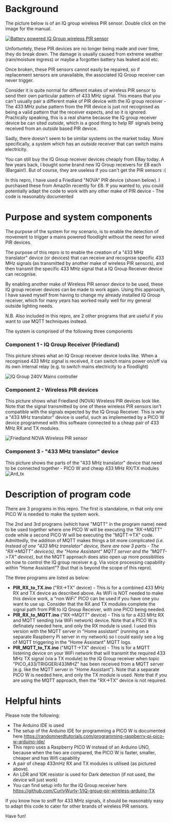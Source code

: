 # Background

The picture below is of an IQ group wireless PIR sensor. Double click on the image for the manual.

<a href="images/PIR_documentation.pdf">
   <img src="images/PIR.jpg" alt="Battery powered IQ Group wireless PIR sensor" - DOUBLE CLICK FOR MANUAL />
</a>

Unfortuntely, these PIR devices are no longer being made and over time, they do break down. The damage is usually caused from extreme weather (rain/moisture ingress) or maybe a forgotten battery has leaked acid etc. 

Once broken, these PIR sensors cannot easily be repaired, so if replacement sensors are unavailable, the associated IQ Group receiver can never trigger. 

Consider it is quite normal for different makes of wireless PIR sensor to send their own particular pattern of 433 MHz signal. This means that you can't usually pair a different make of PIR device with the IG group receiver - The 433 MHz pulse pattern from the PIR device is just not recognised as being a valid pattern that the receiver expects, and so it is ignored. Practically speaking, this is a real shame because the IQ group receiver device be can sited _outside_, which is a good thing to help RF signals being received from an _outside_ based PIR device. 

Sadly, there doesn't seem to be similar systems on the market today. More specifically, a system which has an _outside_ receiver that can switch mains electricity. 

You can still buy the IQ Group receiver devices cheaply from E8ay today. A few years back, I bought some brand new IQ Group receivers for £8 each (Bargain!). But of course, they are useless if you can't get the PIR sensors :(

In this repro, I have used a Friedland "NOVA" PIR device (shown below). I purchased these from Amaz0n recently for £8. If you wanted to, you could potentially adapt the code to work with any other make of PIR device - The code is reasonably documented 

# Purpose and system components
The purpose of the system for my scenario, is to enable the detection of movement to trigger a mains powered floodlight without the need for wired PIR devices.

The purpose of this repro is to enable the creation of a "433 MHz translator" device (or devices) that can receive and recognise specific 433 MHz signals (as transmitted by another make of wireless PIR sensors), and then transmit the specific 433 MHz signal that a IQ Group Receiver device can recognise. 

By enabling another make of Wireless PIR sensor device to be used, these IQ group receiver devices can be made to work again. Using this approach, I have saved myself from having to change my already installed IQ Group receiver, which for many years has worked really well for my general outside lighting needs. 

N.B. Also included in this repro, are 2 other programs that are useful if you want to use MQTT techniques instead.

The system is comprised of the following three components    

### Component 1 - IQ Group Receiver (Friedland)
This picture shows what an IQ Group receiver device looks like. When a recognised 433 MHz signal is received, it can switch mains power on/off via its own internal relay (e.g. to switch mains electricity to a floodlight)

<img src="images/P1140936.jpg" alt="IQ Group 240V Mains controller"/>

### Component 2 - Wireless PIR devices
This picture shows what Friedland (NOVA) Wireless PIR devices look like. Note that the signal transmitted by one of these wireless PIR sensors isn't compatible with the signals expected by the IQ Group Receiver. This is why a "433 MHz translator" device is useful, such as implemented by a PICO W device programmed with this software connected to a cheap pair of 433 MHz RX and TX modules. 

<img src="images/Friedland_PIR_and_box.jpg" alt="Friedland NOVA Wireless PIR sensor"/>

### Component 3 -  "433 MHz translator" device
This picture shows the parts of the "433 MHz translator" device that need to be connected together - PICO W and cheap 433 MHz RX/TX modules   
<img src="images/ard.jpg" alt="Ard_tx"/>

# Description of program code   
There are 3 programs in this repro. The first is standalone, in that only one PICO W is needed to make the system work. 

The 2nd and 3rd programs (which have "MQTT" in the program name) need to be used together where one PICO W will be executing the "RX->MQTT" code while a second PICO W will be executing the "MQTT->TX" code. Admittedly, the addition of MQTT makes things a bit more complicated _(i.e. Instead of one "433 MHz translator" device, there are now 3 parts  - The "RX->MQTT" device(s), the "Home Assistant" MQTT server and the "MQTT->TX" device)_, but the MQTT approach does also open up more possiblities on how to control the IQ group receiver e.g. Via voice processing capability within "Home Assistant"? (but that is beyond the scope of this repro). 

The three programs are listed as below:
 - __PIR_RX_to_TX.ino__ ("RX->TX" device) -   This is for a combined 433 MHz RX and TX device as described above. As WiFi is NOT needed to make this device work, a "non WiFi" PICO can be used if you have one you want to use up. Consider that the RX and TX modules complete the signal path from PIR to IQ Group Receiver, with one PICO being needed. 
 - __PIR_RX_to_MQTT.ino__ ("RX->MQTT" device) - This is for a 433 MHz RX and MQTT sending (via WiFi network) device. Note that a PICO W is definately needed here, and only the RX module is used. I used this version with the MQTT server in "Home assistant" (running on a separate Raspberry Pi server in my network) so I could easily see a log of MQTT triggering in the "Home Assistant" MQTT logs.
 - __PIR_MQTT_to_TX.ino__ ("MQTT->TX" device) - This is for a MQTT listening device on your WiFi network that will transmit the required 433 MHz TX signal (via a TX module) to the IQ Group receiver when topic "PICO_433/TRIGGER/433MHZ" has been received from a MQTT server (e.g. like the MQTT server in "Home Assistant").  Note that a separate PICO W is needed here, and only the TX module is used. Note that if you are using the MQTT approach, then the "RX->TX" device is not required. 


# Helpful hints   
Please note the following: 
 - The Arduino IDE is used
 - The setup of the Arduino IDE for programming a PICO W is documented here https://randomnerdtutorials.com/programming-raspberry-pi-pico-w-arduino-ide/
 - This repro uses a Raspberry PICO W instead of an Arduino UNO, because when the two are compared, the PICO W is faster, smaller, cheaper and has Wifi capability
 - A pair of cheap 433mHz RX and TX modules is utilised (as pictured above).
 - An LDR and 10K resistor is used for Dark detection (if not used, the device will just work)
 - You can find setup info for the IQ Group receiver here  https://github.com/CurlyWurly-1/IQ-group-pir-wireless-arduino-TX

If you know how to sniff for 433 MHz signals, it should be reasonably easy to adapt this code to cater for other brands of wireless PIR sensors.

Have fun!
